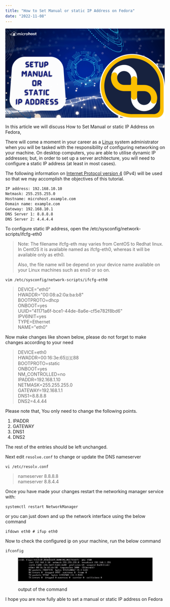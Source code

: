 ```yaml
---
title: "How to Set Manual or static IP Address on Fedora"
date: "2022-11-08"
---
```


![How to Set Manual or static IP Address on Fedora](images/How-to-Set-Manual-or-static-IP-Address-on-Fedora-1024x576.png)

In this article we will discuss How to Set Manual or static IP Address on Fedora,

There will come a moment in your career as a [Linux](https://utho.com/docs/tutorial/category/linux-tutorial/) system administrator when you will be tasked with the responsibility of configuring networking on your machine. On desktop computers, you are able to utilise dynamic IP addresses; but, in order to set up a server architecture, you will need to configure a static IP address (at least in most cases).

The following information on [Internet Protocol version 4](https://en.wikipedia.org/wiki/IPv4) (IPv4) will be used so that we may accomplish the objectives of this tutorial.

```
IP address: 192.168.10.10
Netmask: 255.255.255.0
Hostname: microhost.example.com
Domain name: example.com
Gateway: 192.168.10.1
DNS Server 1: 8.8.8.8
DNS Server 2: 4.4.4.4

```

To configure static IP address, open the /etc/sysconfig/network-scripts/ifcfg-eth0

> Note: The filename ifcfg-eth may varies from CentOS to Redhat linux. In CentOS it is available named as ifcfg-eth0, whereas it will be available only as eth0.
> 
> Also, the file name will be depend on your device name available on your Linux machines such as ens0 or so on.

```
vim /etc/sysconfig/network-scripts/ifcfg-eth0
```
> DEVICE="eth0"  
> HWADDR="00:08:a2:0a:ba:b8"  
> BOOTPROTO=dhcp  
> ONBOOT=yes  
> UUID="41171a6f-bce1-44de-8a6e-cf5e782f8bd6"  
> IPV6INIT=yes  
> TYPE=Ethernet  
> NAME="eth0"

Now make changes like shown below, please do not forget to make changes according to your need

> DEVICE=eth0  
> HWADDR=00:16:3e:65:de:88  
> BOOTPROTO=static  
> ONBOOT=yes  
> NM\_CONTROLLED=no  
> IPADDR=192.168.1.10  
> NETMASK=255.255.255.0  
> GATEWAY=192.168.1.1  
> DNS1=8.8.8.8  
> DNS2=4.4.44

Please note that, You only need to change the following points.

1. IPADDR
2. GATEWAY
3. DNS1
4. DNS2

The rest of the entries should be left unchanged.

Next edit `resolve.conf` to change or update the DNS nameserver

```
vi /etc/resolv.conf
```
> nameserver 8.8.8.8  
> nameserver 8.8.4.4

Once you have made your changes restart the networking manager service with:

```
systemctl restart NetworkManager
```
or you can just down and up the network interface using the below command

```
ifdown eth0 # ifup eth0
```
Now to check the configured ip on your machine, run the below command

```
ifconfig
```
<figure>

![output of the command](images/image-330.png)

<figcaption>

output of the command

</figcaption>

</figure>

I hope you are now fully able to set a manual or static IP address on Fedora
